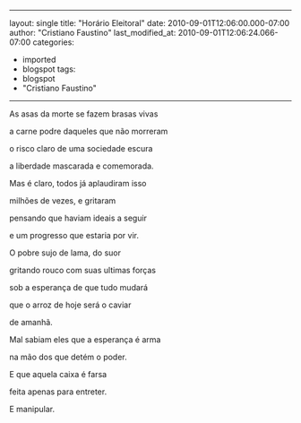 
---
layout: single
title: "Horário Eleitoral"
date: 2010-09-01T12:06:00.000-07:00
author: "Cristiano Faustino"
last_modified_at: 2010-09-01T12:06:24.066-07:00
categories:
  - imported
  - blogspot
tags:
  - blogspot
  - "Cristiano Faustino"
---

As asas da morte se fazem brasas vivas

a carne podre daqueles que não morreram

o risco claro de uma sociedade escura

a liberdade mascarada e comemorada.



Mas é claro, todos já aplaudiram isso

milhões de vezes, e gritaram

pensando que haviam ideais a seguir

e um progresso que estaria por vir.



O pobre sujo de lama, do suor

gritando rouco com suas ultimas forças

sob a esperança de que tudo mudará

que o arroz de hoje será o caviar

de amanhã.



Mal sabiam eles que a esperança é arma

na mão dos que detém o poder.

E que aquela caixa é farsa

feita apenas para entreter.

E manipular.